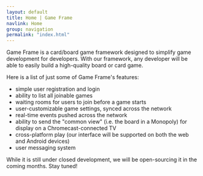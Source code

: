 ```yaml
---
layout: default
title: Home | Game Frame
navlink: Home
group: navigation
permalink: "index.html"
---
```


Game Frame is a card/board game framework designed to simplify game development for developers. With our framework, any developer will be able to easily build a high-quality board or card game.

Here is a list of just some of Game Frame's features:

- simple user registration and login
- ability to list all joinable games
- waiting rooms for users to join before a game starts
- user-customizable game settings, synced across the network
- real-time events pushed across the network
- ability to send the "common view" (i.e. the board in a Monopoly) for display on a Chromecast-connected TV
- cross-platform play (our interface will be supported on both the web and Android devices)
- user messaging system

While it is still under closed development, we will be open-sourcing it in the coming months. Stay tuned!
